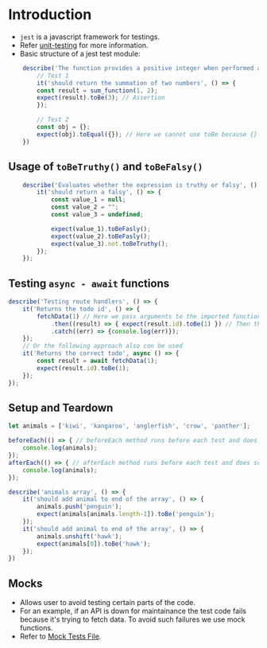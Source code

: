 # Introduction

* `jest` is a javascript framework for testings.
* Refer [unit-testing](unit-testing.md) for more information.
* Basic structure of a jest test module:

```javascript
    describe('The function provides a positive integer when performed addition', () => {
        // Test 1
        it('should return the summation of two numbers', () => {
        const result = sum_function(1, 2);
        expect(result).toBe(3); // Assertion
        });

        // Test 2
        const obj = {};
        expect(obj).toEqual({}); // Here we cannot use toBe because {} === {} is false.
    })
```

## Usage of `toBeTruthy()` and `toBeFalsy()`

```javascript
    describe('Evaluates whether the expression is truthy or falsy', () => {
        it('should return a falsy', () => {
            const value_1 = null;
            const value_2 = "";
            const value_3 = undefined;

            expect(value_1).toBeFasly();
            expect(value_2).toBeFasly();
            expect(value_3).not.toBeTruthy();
        });
    });
```

## Testing `async - await` functions

```javascript
describe('Testing route handlers', () => {
    it('Returns the todo id', () => {
        fetchData(1) // Here we pass arguments to the imported function
            .then((result) => { expect(result.id).toBe(1) }) // Then the result from the promise result.id will be evaluated
            .catch((err) => {console.log(err)});
    });
    // Or the following approach also con be used
    it('Returns the correct todo', async () => {
        const result = await fetchData(1);
        expect(result.id).toBe(1);
    });
});
```

## Setup and Teardown

```javascript
let animals = ['kiwi', 'kangaroo', 'anglerfish', 'crow', 'panther'];

beforeEach(() => { // beforeEach method runs before each test and does some operation
    console.log(animals);
});
afterEach(() => { // afterEach method runs before each test and does some operation
    console.log(animals);
});

describe('animals array', () => {
    it('should add animal to end of the array', () => {
        animals.push('penguin');
        expect(animals[animals.length-1]).toBe('penguin');
    });
    it('should add animal to end of the array', () => {
        animals.unshift('hawk');
        expect(animals[0]).toBe('hawk');
    });
})
```

## Mocks

* Allows user to avoid testing certain parts of the code. 
* For an example, if an API is down for maintainance the test code fails because it's trying to fetch data. To avoid such failures we use mock functions.
* Refer to [Mock Tests File](../Exercises/jest-demo/tests/mocks.test.js).

